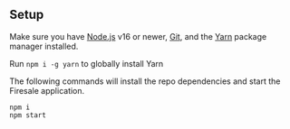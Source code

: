 ## Setup
Make sure you have [Node.js](https://nodejs.org/) v16 or newer, [Git](https://git-scm.com/), and the [Yarn](https://yarnpkg.com/) package manager installed.

Run `npm i -g yarn` to globally install Yarn

The following commands will install the repo dependencies and start the Firesale application.
```
npm i
npm start
```